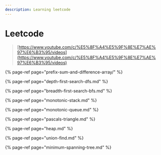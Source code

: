 ```yaml
---
description: Learning leetcode
---
```


# Leetcode

> [https://www.youtube.com/c/%E5%8F%A4%E5%9F%8E%E7%AE%97%E6%B3%95/videos](https://www.youtube.com/c/%E5%8F%A4%E5%9F%8E%E7%AE%97%E6%B3%95/videos)

{% page-ref page="prefix-sum-and-difference-array/" %}

{% page-ref page="depth-first-search-dfs.md" %}

{% page-ref page="breadth-first-search-bfs.md" %}

{% page-ref page="monotonic-stack.md" %}

{% page-ref page="monotonic-queue.md" %}

{% page-ref page="pascals-triangle.md" %}

{% page-ref page="heap.md" %}

{% page-ref page="union-find.md" %}

{% page-ref page="minimum-spanning-tree.md" %}



